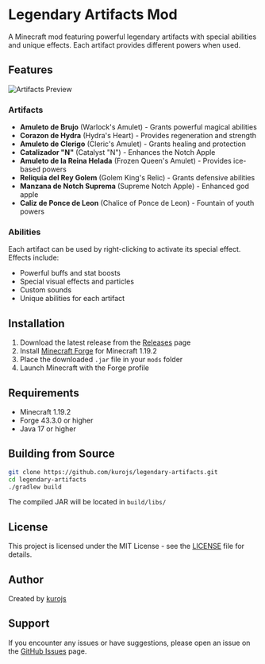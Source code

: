 # Legendary Artifacts Mod

A Minecraft mod featuring powerful legendary artifacts with special abilities and unique effects. Each artifact provides different powers when used.

## Features

![Artifacts Preview](https://i.imgur.com/J1e1fHM.png)

### Artifacts

- **Amuleto de Brujo** (Warlock's Amulet) - Grants powerful magical abilities
- **Corazon de Hydra** (Hydra's Heart) - Provides regeneration and strength
- **Amuleto de Clerigo** (Cleric's Amulet) - Grants healing and protection
- **Catalizador "N"** (Catalyst "N") - Enhances the Notch Apple
- **Amuleto de la Reina Helada** (Frozen Queen's Amulet) - Provides ice-based powers
- **Reliquia del Rey Golem** (Golem King's Relic) - Grants defensive abilities
- **Manzana de Notch Suprema** (Supreme Notch Apple) - Enhanced god apple
- **Caliz de Ponce de Leon** (Chalice of Ponce de Leon) - Fountain of youth powers

### Abilities

Each artifact can be used by right-clicking to activate its special effect. Effects include:
- Powerful buffs and stat boosts
- Special visual effects and particles
- Custom sounds
- Unique abilities for each artifact

## Installation

1. Download the latest release from the [Releases](../../releases) page
2. Install [Minecraft Forge](https://files.minecraftforge.net/) for Minecraft 1.19.2
3. Place the downloaded `.jar` file in your `mods` folder
4. Launch Minecraft with the Forge profile

## Requirements

- Minecraft 1.19.2
- Forge 43.3.0 or higher
- Java 17 or higher

## Building from Source

```bash
git clone https://github.com/kurojs/legendary-artifacts.git
cd legendary-artifacts
./gradlew build
```

The compiled JAR will be located in `build/libs/`

## License

This project is licensed under the MIT License - see the [LICENSE](LICENSE) file for details.

## Author

Created by [kurojs](https://github.com/kurojs)

## Support

If you encounter any issues or have suggestions, please open an issue on the [GitHub Issues](../../issues) page.
